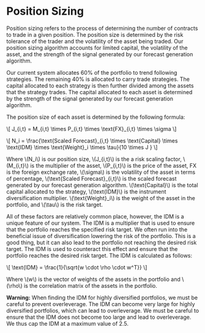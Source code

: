 # Position Sizing

Position sizing refers to the process of determining the number of contracts to trade in a given position. The position size is determined by the risk tolerance of the trader and the volatility of the asset being traded. Our position sizing algorithm accounts for limited capital, the volatility of the asset, and the strength of the signal generated by our forecast generation algorithm.

Our current system allocates 60% of the portfolio to trend following strategies. The remaining 40% is allocated to carry trade strategies. The capital allocated to each strategy is then further divided among the assets that the strategy trades. The capital allocated to each asset is determined by the strength of the signal generated by our forecast generation algorithm.

The position size of each asset is determined by the following formula:

\\[ J_{i,t} = M_{i,t} \times P_{i,t} \times \text{FX}_{i,t} \times \sigma \\]

\\[ N_i = \frac{\text{Scaled Forecast}_{i,t} \times \text{Capital} \times \text{IDM} \times \text{Weight}_i \times \tau}{10 \times J } \\]

Where \\(N_i\\) is our position size, \\(J_{i,t}\\) is the a risk scaling factor, \\(M_{i,t}\\) is the multiplier of the asset, \\(P_{i,t}\\) is the price of the asset, FX is the foreign exchange rate, \\(\sigma\\) is the volatility of the asset in terms of percentage, \\(\text{Scaled Forecast}_{i,t}\\) is the scaled forecast generated by our forecast generation algorithm. \\(\text{Capital}\\) is the total capital allocated to the strategy, \\(\text{IDM}\\) is the instrument diversification multiplier. \\(\text{Weight}_i\\) is the weight of the asset in the portfolio, and \\(\tau\\) is the risk target.

All of these factors are relatively common place, however, the IDM is a unique feature of our system. The IDM is a multiplier that is used to ensure that the portfolio reaches the specified risk target. We often run into the beneficial issue of diversification lowering the risk of the portfolio. This is a good thing, but it can also lead to the portfolio not reaching the desired risk target. The IDM is used to counteract this effect and ensure that the portfolio reaches the desired risk target. The IDM is calculated as follows:

\\[ \text{IDM} = \frac{1}{\sqrt{w \cdot \rho \cdot w^T}} \\]

Where \\(w\\) is the vector of weights of the assets in the portfolio and \\(\rho\\) is the correlation matrix of the assets in the portfolio. 

<div class="warning">

**Warning:** When finding the IDM for highly diversified portfolios, we must be careful to prevent overleverage. The IDM can become very large for highly diversified portfolios, which can lead to overleverage. We must be careful to ensure that the IDM does not become too large and lead to overleverage. We thus cap the IDM at a maximum value of 2.5.

</div>
